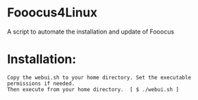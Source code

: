 # Fooocus4Linux
A script to automate the installation  and update of Fooocus

# Installation:
    Copy the webui.sh to your home directory. Set the executable permissions if needed.
    Then execute from your home directory.  [ $ ./webui.sh ]
